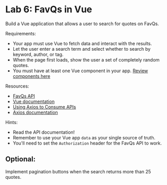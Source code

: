 # Lab 6: FavQs in Vue


Build a Vue application that allows a user to search for quotes on FavQs.

Requirements:
- Your app must use Vue to fetch data and interact with the results.
- Let the user enter a search term and select whether to search by keyword, author, or tag.
- When the page first loads, show the user a set of completely random quotes.
- You must have at least one Vue component in your app. [Review components here](https://v2.vuejs.org/v2/guide/components.html)

Resources:
- [FavQs API](https://favqs.com/api)
- [Vue documentation](https://vuejs.org/v2/guide/)
- [Using Axios to Consume APIs](https://vuejs.org/v2/cookbook/using-axios-to-consume-apis.html)
- [Axios documentation](https://github.com/axios/axios)

Hints:
- Read the API documentation!
- Remember to use your Vue app `data` as your single source of truth.
- You'll need to set the `Authorization` header for the FavQs API to work.

## Optional:

Implement pagination buttons when the search returns more than 25 quotes.
